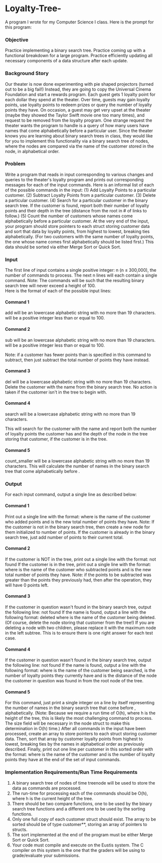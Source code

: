 # Loyalty-Tree-
A program I wrote for my Computer Science I class. Here is the prompt for this program:

### Objective 
Practice implementing a binary search tree. 
Practice coming up with a functional breakdown for a large program. 
Practice efficiently updating all necessary components of a data structure after each update. 

### Background Story 
Our theater is now done experimenting with pie shaped projectors (turned out to be a big fail!) 
Instead, they are going to copy the Universal Cinema Foundation and start a rewards program. 
Each guest gets 1 loyalty point for each dollar they spend at the theater. Over time, guests may 
gain loyalty points, use loyalty points to redeem prizes or query the number of loyalty points they 
have. On occasion, a guest may get very upset at the theater (maybe they showed the Taylor Swift 
movie one too many times), and request to be removed from the loyalty program.  One strange 
request the theater wants the program to handle is a query of how many users have names that 
come alphabetically before a particular user. 
Since the theater knows you are learning about binary search trees in class, they would like for you 
to implement this functionality via a binary search tree of nodes, where the nodes are compared 
via the name of the customer stored in the node, in alphabetical order. 

### Problem 
Write a program that reads in input corresponding to various changes and queries to the theater's 
loyalty program and prints out corresponding messages for each of the input commands. Here is 
an informal list of each of the possible commands in the input: 
(1) Add Loyalty Points to a particular customer. 
(2) Subtract Loyalty Points from a particular customer. 
(3) Delete a particular customer. 
(4) Search for a particular customer in the binary search tree. If the customer is found, report both 
their number of loyalty points and their depth in the tree (distance from the root in # of links to 
follow.) 
(5) Count the number of customers whose names come alphabetically before a particular customer. 
At the very end of the input, your program should store pointers to each struct storing customer 
data and sort that data by loyalty points, from highest to lowest, breaking ties alphabetically. (For 
two customers with the same number of loyalty points, the one whose name comes first 
alphabetically should be listed first.) This data should be sorted via either Merge Sort or Quick 
Sort.

### Input 
The first line of input contains a single positive integer: n (n ≤ 300,000), the number of commands 
to process. 
The next n lines will each contain a single command. Note: The commands will be such that the 
resulting binary search tree will never exceed a height of 100.  
Here is the format of each of the possible input lines: 

#### Command 1 
add <name> <points> 
<name> will be an lowercase alphabetic string with no more than 19 characters. 
<points> will be a positive integer less than or equal to 100. 
#### Command 2 
sub <name> <points> 
<name> will be an lowercase alphabetic string with no more than 19 characters. 
<points> will be a positive integer less than or equal to 100. 

Note: if a customer has fewer points than is specified in this command to subtract, then just subtract 
the total number of points they have instead. 
#### Command 3 
del <name> 
<name> will be a lowercase alphabetic string with no more than 19 characters. 
Delete the customer with the name <name> from the binary search tree. No action is taken if the 
customer isn't in the tree to begin with. 
#### Command 4 
search <name> 
<name> will be a lowercase alphabetic string with no more than 19 characters.

This will search for the customer with the name <name> and report both the number of loyalty 
points the customer has and the depth of the node in the tree storing that customer, if the customer 
is in the tree.  
#### Command 5 
count_smaller <name> 
<name> will be a lowercase alphabetic string with no more than 19 characters. 
This will calculate the number of names in the binary search tree that come alphabetically before 
<name>.

### Output  
For each input command, output a single line as described below: 
#### Command 1 
Print out a single line with the format: 
<name> <points> 
where <name> is the name of the customer who added points and <points> is the new total 
number of points they have. Note: If the customer is not in the binary search tree, then create a 
new node for them initialized to <points> number of points. If the customer is already in the 
binary search tree, just add <points> number of points to their current total. 
#### Command 2 
If the customer is NOT in the tree, print out a single line with the format: 
<name> not found 
If the customer is in the tree, print out a single line with the format: 
<name> <points> 
where <name> is the name of the customer who subtracted points and <points> is the new 
total number of points they have. Note: if the points to be subtracted was greater than the points 
they previously had, then after the operation, they will have 0 points left. 
#### Command 3 
If the customer in question wasn't found in the binary search tree, output the following line: 
<name> not found 
If the name is found, output a line with the following format: 
<name> deleted 
where <name> is the name of the customer being deleted. (Of course, delete the node storing that 
customer from the tree!) If you are deleting a node with two children, please replace it with 
the maximum node in the left subtree. This is to ensure there is one right answer for each 
test case.
#### Command 4 
If the customer in question wasn't found in the binary search tree, output the following line: 
<name> not found 
If the name is found, output a line with the following format: 
<name> <points> <depth> 
where <name> is the name of the customer being searched, <points> is the number of 
loyalty points they currently have and <depth> is the distance of the node the customer in 
question was found in from the root node of the tree. 
#### Command 5 
For this command, just print a single integer on a line by itself representing the number of names 
in the binary search tree that come before <name>, alphabetically. (Note: Because we require a 
run time of O(h), where h is the height of the tree, this is likely the most challenging command to 
process. The size field will be necessary in the node struct to make this determination in O(h) 
time.) 
After all commands in the input have been processed, create an array to store pointers to each 
struct storing customer data. Then, sort that array by customer loyalty points from highest to 
lowest, breaking ties by the names in alphabetical order as previously described. Finally, print out 
one line per customer in this sorted order with the format: 
<name> <points> 
where <name> is the name of the customer and <points> is the number of loyalty points they 
have at the end of the set of input commands. 

### Implementation Requirements/Run Time Requirements 
1. A binary search tree of nodes of time treenode will be used to store the data as commands are 
processed. 
2. The run-time for processing each of the commands should be O(h), where h is the current height 
of the tree. 
3. There should be two compare functions, one to be used by the binary search tree functions and 
a different one to be used by the sorting functions. 
4. Only one full copy of each customer struct should exist. The array to be sorted should be of type 
customer**, storing an array of pointers to structs. 
5. The sort implemented at the end of the program must be either Merge Sort or Quick Sort. 
6. Your code must compile and execute on the Eustis system. The C compiler on this system is the 
one that the graders will be using to grade/evaluate your submissions.
